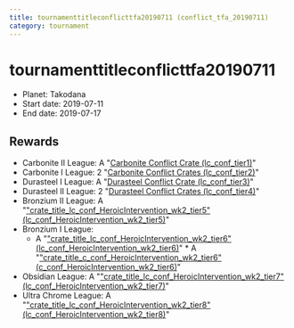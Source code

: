 ```yaml
---
title: tournamenttitleconflicttfa20190711 (conflict_tfa_20190711)
category: tournament
---
```

# tournamenttitleconflicttfa20190711

  * Planet: Takodana
  * Start date: 2019-07-11
  * End date: 2019-07-17

## Rewards

  * Carbonite II League: A "[Carbonite Conflict Crate (lc_conf_tier1)](lc_conf_tier1.html)"
  * Carbonite I League: 2 "[Carbonite Conflict Crates (lc_conf_tier2)](lc_conf_tier2.html)"
  * Durasteel I League: A "[Durasteel Conflict Crate (lc_conf_tier3)](lc_conf_tier3.html)"
  * Durasteel II League: 2 "[Durasteel Conflict Crates (lc_conf_tier4)](lc_conf_tier4.html)"
  * Bronzium II League: A "["crate_title_lc_conf_HeroicIntervention_wk2_tier5" (lc_conf_HeroicIntervention_wk2_tier5)](lc_conf_HeroicIntervention_wk2_tier5.html)"
  * Bronzium I League:
    * A "["crate_title_lc_conf_HeroicIntervention_wk2_tier6" (lc_conf_HeroicIntervention_wk2_tier6)](lc_conf_HeroicIntervention_wk2_tier6.html)"    * A "["crate_title_c_conf_HeroicIntervention_wk2_tier6" (c_conf_HeroicIntervention_wk2_tier6)](c_conf_HeroicIntervention_wk2_tier6.html)"
  * Obsidian League: A "["crate_title_lc_conf_HeroicIntervention_wk2_tier7" (lc_conf_HeroicIntervention_wk2_tier7)](lc_conf_HeroicIntervention_wk2_tier7.html)"
  * Ultra Chrome League: A "["crate_title_lc_conf_HeroicIntervention_wk2_tier8" (lc_conf_HeroicIntervention_wk2_tier8)](lc_conf_HeroicIntervention_wk2_tier8.html)"
